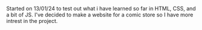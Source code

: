 Started on 13/01/24 to test out what i have learned so far in HTML, CSS, and a bit of JS. 
I've decided to make a website for a comic store so I have more intrest in the project.

